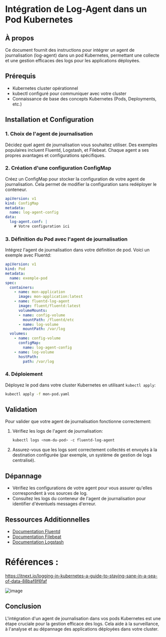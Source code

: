 # Intégration de Log-Agent dans un Pod Kubernetes

## À propos

Ce document fournit des instructions pour intégrer un agent de journalisation (log-agent) dans un pod Kubernetes, permettant une collecte et une gestion efficaces des logs pour les applications déployées.

## Prérequis

- Kubernetes cluster opérationnel
- kubectl configuré pour communiquer avec votre cluster
- Connaissance de base des concepts Kubernetes (Pods, Deployments, etc.)

## Installation et Configuration

### 1. Choix de l'agent de journalisation

Décidez quel agent de journalisation vous souhaitez utiliser. Des exemples populaires incluent Fluentd, Logstash, et Filebeat. Chaque agent a ses propres avantages et configurations spécifiques.

### 2. Création d'une configuration ConfigMap

Créez un ConfigMap pour stocker la configuration de votre agent de journalisation. Cela permet de modifier la configuration sans redéployer le conteneur.

```yaml
apiVersion: v1
kind: ConfigMap
metadata:
  name: log-agent-config
data:
  log-agent.conf: |
    # Votre configuration ici
```

### 3. Définition du Pod avec l'agent de journalisation

Intégrez l'agent de journalisation dans votre définition de pod. Voici un exemple avec Fluentd:

```yaml
apiVersion: v1
kind: Pod
metadata:
  name: exemple-pod
spec:
  containers:
    - name: mon-application
      image: mon-application:latest
    - name: fluentd-log-agent
      image: fluent/fluentd:latest
      volumeMounts:
      - name: config-volume
        mountPath: /fluentd/etc
      - name: log-volume
        mountPath: /var/log
  volumes:
    - name: config-volume
      configMap:
        name: log-agent-config
    - name: log-volume
      hostPath:
        path: /var/log
```

### 4. Déploiement

Déployez le pod dans votre cluster Kubernetes en utilisant `kubectl apply`:

```sh
kubectl apply -f mon-pod.yaml
```

## Validation

Pour valider que votre agent de journalisation fonctionne correctement:

1. Vérifiez les logs de l'agent de journalisation:
   ```sh
   kubectl logs <nom-du-pod> -c fluentd-log-agent
   ```

2. Assurez-vous que les logs sont correctement collectés et envoyés à la destination configurée (par exemple, un système de gestion de logs centralisé).

## Dépannage

- Vérifiez les configurations de votre agent pour vous assurer qu'elles correspondent à vos sources de log.
- Consultez les logs du conteneur de l'agent de journalisation pour identifier d'éventuels messages d'erreur.

## Ressources Additionnelles

- [Documentation Fluentd](https://docs.fluentd.org/)
- [Documentation Filebeat](https://www.elastic.co/guide/en/beats/filebeat/current/index.html)
- [Documentation Logstash](https://www.elastic.co/guide/en/logstash/current/index.html)

# Références : 
https://itnext.io/logging-in-kubernetes-a-guide-to-staying-sane-in-a-sea-of-data-88baf8f6faf

![image](https://github.com/hrhouma/kubernetes2/assets/10111526/199dc103-e490-4b93-984c-ccd1409f6bbf)

## Conclusion

L'intégration d'un agent de journalisation dans vos pods Kubernetes est une étape cruciale pour la gestion efficace des logs. Cela aide à la surveillance, à l'analyse et au dépannage des applications déployées dans votre cluster.
